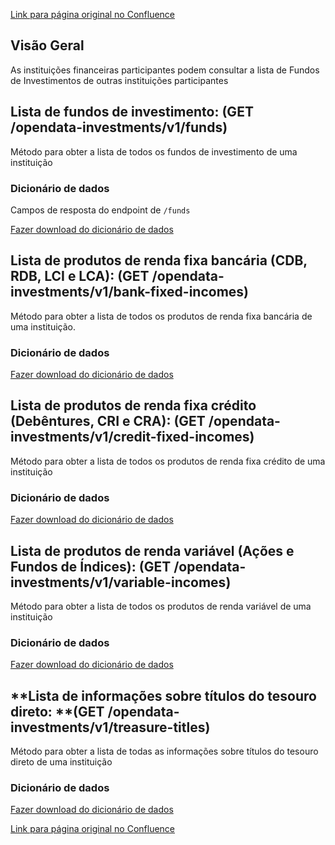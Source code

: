 [Link para página original no Confluence](https://openfinancebrasil.atlassian.net/wiki/spaces/OF/pages/75038738)

## **Visão Geral**

As instituições financeiras participantes podem consultar a lista de Fundos de Investimentos de outras instituições participantes

## **Lista de fundos de investimento**: (GET /opendata-investments/v1/funds)

Método para obter a lista de todos os fundos de investimento de uma instituição

### Dicionário de dados

Campos de resposta do endpoint de `/funds`

[Fazer download do dicionário de dados](https://openbanking-brasil.github.io/openapi/dictionary/investmentsGetFunds_v1.csv)

## **Lista de produtos de renda fixa bancária (CDB, RDB, LCI e LCA)**: (GET /opendata-investments/v1/bank-fixed-incomes)

Método para obter a lista de todos os produtos de renda fixa bancária de uma instituição.

### Dicionário de dados

[Fazer download do dicionário de dados](https://openbanking-brasil.github.io/openapi/dictionary/investmentsGetFixedIncomeBank_v1.csv)

## **Lista de produtos de renda fixa crédito (Debêntures, CRI e CRA)**: (GET /opendata-investments/v1/credit-fixed-incomes)

Método para obter a lista de todos os produtos de renda fixa crédito de uma instituição

### Dicionário de dados

[Fazer download do dicionário de dados](https://openbanking-brasil.github.io/openapi/dictionary/investmentsGetFixedIncomeCredit_v1.csv)

## **Lista de produtos de renda variável (Ações e Fundos de Índices)**: (GET /opendata-investments/v1/variable-incomes)

Método para obter a lista de todos os produtos de renda variável de uma instituição

### Dicionário de dados

[Fazer download do dicionário de dados](https://openbanking-brasil.github.io/openapi/dictionary/investmentsGetVariableIncome_v1.csv)

## **Lista de informações sobre títulos do tesouro direto: **(GET /opendata-investments/v1/treasure-titles)

Método para obter a lista de todas as informações sobre títulos do tesouro direto de uma instituição

### Dicionário de dados

[Fazer download do dicionário de dados](https://openbanking-brasil.github.io/openapi/dictionary/investmentsGetTreasure_v1.csv)

[Link para página original no Confluence](https://openfinancebrasil.atlassian.net/wiki/spaces/OF/pages/75038738)